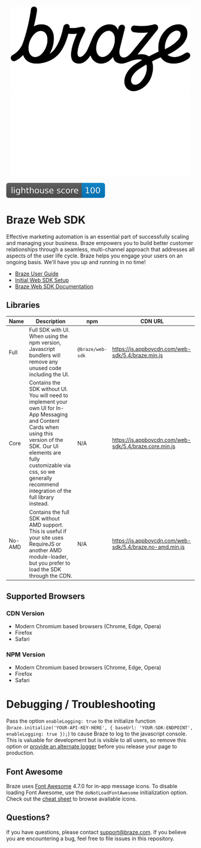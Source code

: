 <p align="center">
  <img width="480" alt="Braze Logo" src=".github/assets/logo-light.png#gh-light-mode-only" />
  <img width="480" alt="Braze Logo" src=".github/assets/logo-dark.png#gh-dark-mode-only" />
</p>


![lighthouse score](.github/assets/lighthouse-score.svg)

# Braze Web SDK

Effective marketing automation is an essential part of successfully scaling and managing your business. Braze empowers you to build better customer relationships through a seamless, multi-channel approach that addresses all aspects of the user life cycle. Braze helps you engage your users on an ongoing basis. We'll have you up and running in no time!

- [Braze User Guide](https://www.braze.com/docs/user_guide/introduction)
- [Initial Web SDK Setup](https://www.braze.com/docs/developer_guide/platform_integration_guides/web/initial_sdk_setup/)
- [Braze Web SDK Documentation](https://js.appboycdn.com/web-sdk/5.4/doc/modules/braze.html)

## Libraries

| Name | Description | npm | CDN URL
| ---- | ----------- | --- | -------
| Full | Full SDK with UI. When using the npm version, Javascript bundlers will remove any unused code including the UI. | `@braze/web-sdk` | https://js.appboycdn.com/web-sdk/5.4/braze.min.js
| Core | Contains the SDK without UI. You will need to implement your own UI for In-App Messaging and Content Cards when using this version of the SDK. Our UI elements are fully customizable via css, so we generally recommend integration of the full library instead. | N/A | https://js.appboycdn.com/web-sdk/5.4/braze.core.min.js
| No-AMD | Contains the full SDK without AMD support. This is useful if your site uses RequireJS or another AMD module-loader, but you prefer to load the SDK through the CDN. | N/A | https://js.appboycdn.com/web-sdk/5.4/braze.no-amd.min.js

## Supported Browsers

### CDN Version

- Modern Chromium based browsers (Chrome, Edge, Opera)
- Firefox
- Safari

### NPM Version

- Modern Chromium based browsers (Chrome, Edge, Opera)
- Firefox
- Safari

# Debugging / Troubleshooting

Pass the option `enableLogging: true` to the initialize function (`braze.initialize('YOUR-API-KEY-HERE', { baseUrl: 'YOUR-SDK-ENDPOINT', enableLogging: true });`) to cause Braze to log to the javascript console. This is valuable for development but is visible to all users,
so remove this option or [provide an alternate logger](https://js.appboycdn.com/web-sdk/5.4/doc/modules/braze.html#setlogger) before you release your page to production.

## Font Awesome

Braze uses [Font Awesome](http://fortawesome.github.io/Font-Awesome/) 4.7.0 for in-app message icons. To disable loading Font Awesome, use the `doNotLoadFontAwesome` initialization option. Check out the [cheat sheet](http://fortawesome.github.io/Font-Awesome/cheatsheet/) to browse available icons.

## Questions?

If you have questions, please contact [support@braze.com](mailto:support@braze.com). If you believe you are encountering a bug, feel free to file issues in this repository.
